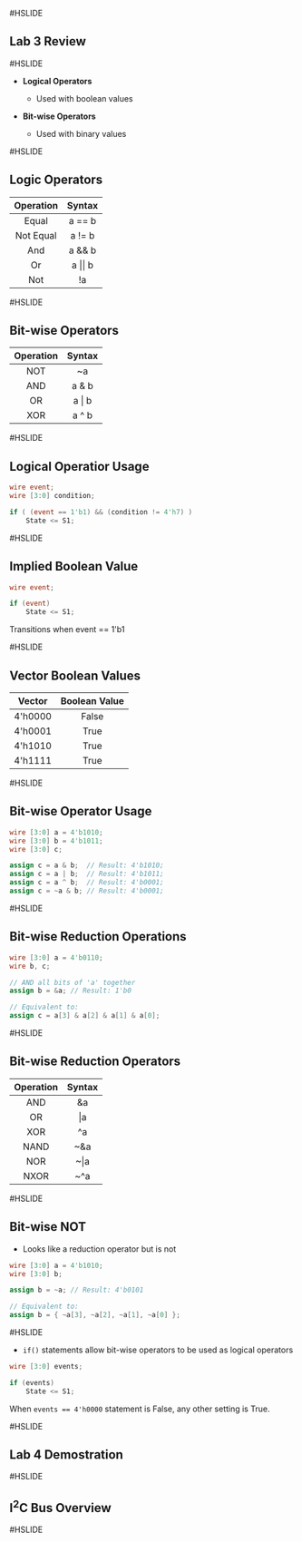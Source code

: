 #HSLIDE


## Lab 3 Review

#HSLIDE

* **Logical Operators**
	* Used with boolean values
	
* **Bit-wise Operators**
	* Used with binary values
	
		
#HSLIDE

## Logic Operators

| Operation | Syntax |
|:---------:|:------:|
| Equal     | a == b   |
| Not Equal | a != b   |
| And       | a && b   |
| Or        | a &#124;&#124; b   |
| Not       | !a    |

#HSLIDE

## Bit-wise Operators

| Operation | Syntax |
|:---------:|:------:|
| NOT       | ~a    |
| AND       | a & b    |
| OR        | a &#124; b    |
| XOR       | a ^ b    |


#HSLIDE

## Logical Operatior Usage

```Verilog
wire event;
wire [3:0] condition;

if ( (event == 1'b1) && (condition != 4'h7) )
	State <= S1;
```

#HSLIDE

## Implied Boolean Value

```Verilog
wire event;

if (event)
	State <= S1;
```

Transitions when event == 1'b1

#HSLIDE

## Vector Boolean Values

| Vector  | Boolean Value |
|:-------:|:-------------:|
| 4'h0000 |    False      |
| 4'h0001 |    True       |
| 4'h1010 |    True       |
| 4'h1111 |    True       |


#HSLIDE

## Bit-wise Operator Usage

```Verilog
wire [3:0] a = 4'b1010;
wire [3:0] b = 4'b1011;
wire [3:0] c;

assign c = a & b;  // Result: 4'b1010;
assign c = a | b;  // Result: 4'b1011;
assign c = a ^ b;  // Result: 4'b0001;
assign c = ~a & b; // Result: 4'b0001;
```

#HSLIDE

## Bit-wise Reduction Operations

```Verilog
wire [3:0] a = 4'b0110;
wire b, c;

// AND all bits of 'a' together
assign b = &a; // Result: 1'b0

// Equivalent to:
assign c = a[3] & a[2] & a[1] & a[0];
```

#HSLIDE

## Bit-wise Reduction Operators

| Operation | Syntax |
|:---------:|:------:|
| AND       | &a    |
| OR        | &#124;a   |
| XOR       | ^a    |
| NAND      | ~&a   |
| NOR       | ~&#124;a   |
| NXOR      | ~^a   |

#HSLIDE

## Bit-wise NOT

* Looks like a reduction operator but is not

```Verilog
wire [3:0] a = 4'b1010;
wire [3:0] b;

assign b = ~a; // Result: 4'b0101

// Equivalent to:
assign b = { ~a[3], ~a[2], ~a[1], ~a[0] };
```


#HSLIDE

* `if()` statements allow bit-wise operators to be used as logical operators

```Verilog
wire [3:0] events;

if (events)
	State <= S1;
```

When `events == 4'h0000` statement is False, any other setting is True.

#HSLIDE

## Lab 4 Demostration

#HSLIDE

## I<sup>2</sup>C Bus Overview

#HSLIDE



